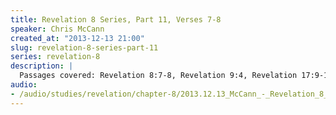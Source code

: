 ```yaml
--- 
title: Revelation 8 Series, Part 11, Verses 7-8
speaker: Chris McCann
created_at: "2013-12-13 21:00"
slug: revelation-8-series-part-11
series: revelation-8
description: |
  Passages covered: Revelation 8:7-8, Revelation 9:4, Revelation 17:9-10, Matthew 21:18-21, Isaiah 57:20, Revelation 17:1-5,15.
audio: 
- /audio/studies/revelation/chapter-8/2013.12.13_McCann_-_Revelation_8_Series_Part_11.yaml
---
```

